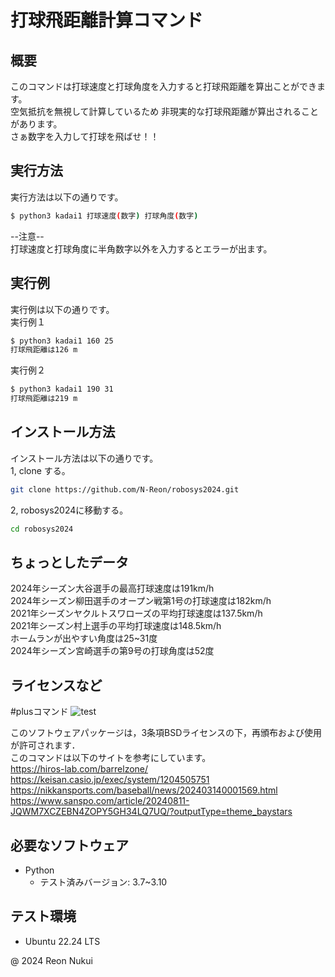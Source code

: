 # 打球飛距離計算コマンド

## 概要
このコマンドは打球速度と打球角度を入力すると打球飛距離を算出ことができます。  
空気抵抗を無視して計算しているため  非現実的な打球飛距離が算出されることがあります。  
さぁ数字を入力して打球を飛ばせ！！

## 実行方法
実行方法は以下の通りです。  
```bash
$ python3 kadai1 打球速度(数字) 打球角度(数字)  
```
--注意--  
打球速度と打球角度に半角数字以外を入力するとエラーが出ます。

## 実行例
実行例は以下の通りです。  
実行例１    
```bash
$ python3 kadai1 160 25  
打球飛距離は126 m
```
実行例２  
```bash
$ python3 kadai1 190 31  
打球飛距離は219 m
```

## インストール方法
インストール方法は以下の通りです。  
1, clone する。  
```bash
git clone https://github.com/N-Reon/robosys2024.git  
```
2, robosys2024に移動する。
```bash  
cd robosys2024
```
## ちょっとしたデータ
2024年シーズン大谷選手の最高打球速度は191km/h  
2024年シーズン柳田選手のオープン戦第1号の打球速度は182km/h  
2021年シーズンヤクルトスワローズの平均打球速度は137.5km/h  
2021年シーズン村上選手の平均打球速度は148.5km/h  
ホームランが出やすい角度は25~31度  
2024年シーズン宮崎選手の第9号の打球角度は52度  

## ライセンスなど
#plusコマンド
![test](https://github.com/N-Reon/robosys2024/actions/workflows/test.yml/badge.savg)

このソフトウェアパッケージは，3条項BSDライセンスの下，再頒布および使用が許可されます．  
このコマンドは以下のサイトを参考にしています。  
https://hiros-lab.com/barrelzone/  
https://keisan.casio.jp/exec/system/1204505751  
https://nikkansports.com/baseball/news/202403140001569.html  
https://www.sanspo.com/article/20240811-JQWM7XCZEBN4ZOPY5GH34LQ7UQ/?outputType=theme_baystars  
## 必要なソフトウェア
- Python
  - テスト済みバージョン: 3.7~3.10

## テスト環境
- Ubuntu 22.24 LTS

@ 2024 Reon Nukui

